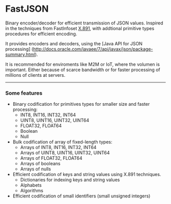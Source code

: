 FastJSON
========

Binary encoder/decoder for efficient transmission of JSON values. 
Inspired in the techniques from FastInfoset [X.891](http://www.itu.int/rec/T-REC-X.891-200505-I), with addtional primitive types procedures for efficient encoding.

It provides encoders and decoders, using the [Java API for JSON processing] (http://docs.oracle.com/javaee/7/api/javax/json/package-summary.html).

It is recommended for enviroments like M2M or IoT, where the volumen is important. Either because of scarce bandwidth or for faster processing of millions of clients at servers.
***

### Some features ###
- Binary codification for primitives types for smaller size and faster processing:
  - INT8, INT16, INT32, INT64
  - UINT8, UINT16, UINT32, UINT64
  - FLOAT32, FLOAT64
  - Boolean
  - Null
- Bulk codification of array of fixed-length types:
  - Arrays of INT8, INT16, INT32, INT64
  - Arrays of UINT8, UINT16, UINT32, UINT64
  - Arrays of FLOAT32, FLOAT64
  - Arrays of booleans
  - Arrays of nulls
- Efficient codification of keys and string values using X.891 techniques.
  - Dictionaries for indexing keys and string values
  - Alphabets
  - Algorithms
- Efficient codification of small identifiers (small unsigned integers)

